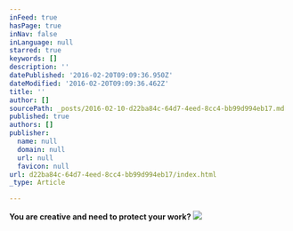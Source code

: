 ```yaml
---
inFeed: true
hasPage: true
inNav: false
inLanguage: null
starred: true
keywords: []
description: ''
datePublished: '2016-02-20T09:09:36.950Z'
dateModified: '2016-02-20T09:09:36.462Z'
title: ''
author: []
sourcePath: _posts/2016-02-10-d22ba84c-64d7-4eed-8cc4-bb99d994eb17.md
published: true
authors: []
publisher:
  name: null
  domain: null
  url: null
  favicon: null
url: d22ba84c-64d7-4eed-8cc4-bb99d994eb17/index.html
_type: Article

---
```

**You are creative and need to protect your work?**
![](https://s3-us-west-2.amazonaws.com/the-grid-img/p/e0ac6e5b96b4b42f432192154c053cb453150f20.jpg)